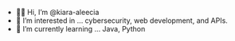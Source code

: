 - 👋🏾 Hi, I’m @kiara-aleecia
- 👀 I’m interested in ... cybersecurity, web development, and APIs.
- 🌱 I’m currently learning ... Java, Python

<!---
- 💞️ I’m looking to collaborate on ...
- 📫 How to reach me ...

<!---
kiara-aleecia/kiara-aleecia is a ✨ special ✨ repository because its `README.md` (this file) appears on your GitHub profile.
You can click the Preview link to take a look at your changes.
--->
